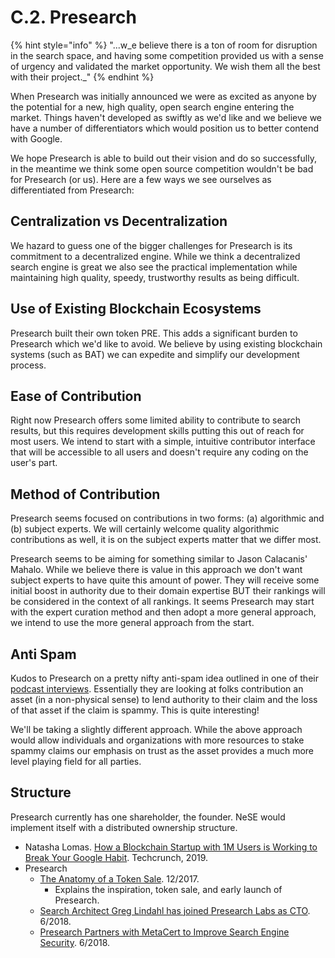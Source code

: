 # C.2. Presearch

{% hint style="info" %}
"...w_e believe there is a ton of room for disruption in the search space, and having some competition provided us with a sense of urgency and validated the market opportunity. We wish them all the best with their project._"
{% endhint %}

When Presearch was initially announced we were as excited as anyone by the potential for a new, high quality, open search engine entering the market. Things haven't developed as swiftly as we'd like and we believe we have a number of differentiators which would position us to better contend with Google.

We hope Presearch is able to build out their vision and do so successfully, in the meantime we think some open source competition wouldn't be bad for Presearch \(or us\). Here are a few ways we see ourselves as differentiated from Presearch:

## Centralization vs Decentralization

We hazard to guess one of the bigger challenges for Presearch is its commitment to a decentralized engine. While we think a decentralized search engine is great we also see the practical implementation while maintaining high quality, speedy, trustworthy results as being difficult.

## Use of Existing Blockchain Ecosystems

Presearch built their own token PRE. This adds a significant burden to Presearch which we'd like to avoid. We believe by using existing blockchain systems \(such as BAT\) we can expedite and simplify our development process.

## Ease of Contribution

Right now Presearch offers some limited ability to contribute to search results, but this requires development skills putting this out of reach for most users. We intend to start with a simple, intuitive contributor interface that will be accessible to all users and doesn't require any coding on the user's part.

## Method of Contribution

Presearch seems focused on contributions in two forms: \(a\) algorithmic and \(b\) subject experts. We will certainly welcome quality algorithmic contributions as well, it is on the subject experts matter that we differ most.

Presearch seems to be aiming for something similar to Jason Calacanis' Mahalo. While we believe there is value in this approach we don't want subject experts to have quite this amount of power. They will receive some initial boost in authority due to their domain expertise BUT their rankings will be considered in the context of all rankings. It seems Presearch may start with the expert curation method and then adopt a more general approach, we intend to use the more general approach from the start.

## Anti Spam

Kudos to Presearch on a pretty nifty anti-spam idea outlined in one of their [podcast interviews](https://medium.com/@presearch/presearch-on-the-cryptocanucks-podcast-fundamental-shifts-protecting-privacy-1e5d7b2474ca). Essentially they are looking at folks contribution an asset \(in a non-physical sense\) to lend authority to their claim and the loss of that asset if the claim is spammy. This is quite interesting!

We'll be taking a slightly different approach. While the above approach would allow individuals and organizations with more resources to stake spammy claims our emphasis on trust as the asset provides a much more level playing field for all parties.

## Structure

Presearch currently has one shareholder, the founder. NeSE would implement itself with a distributed ownership structure.

* Natasha Lomas. [How a  Blockchain Startup with 1M Users is Working to Break Your Google Habit](https://techcrunch.com/2019/04/27/how-a-blockchain-startup-with-1m-users-is-working-to-break-your-google-habit/). Techcrunch, 2019.
* Presearch
  * [The Anatomy of a Token Sale](https://blog.goodaudience.com/presearch-the-anatomy-of-a-token-sale-9f4c31bc3f1f). 12/2017.
    * Explains the inspiration, token sale, and early launch of Presearch.
  * [Search Architect Greg Lindahl has joined Presearch Labs as CTO](https://medium.com/@presearch/search-architect-greg-lindahl-has-joined-presearch-labs-as-cto-aba285d402e2). 6/2018.
  * [Presearch Partners with MetaCert to Improve Search Engine Security](https://medium.com/@presearch/press-release-presearch-partners-with-metacert-to-improve-search-engine-security-a9340e564d45). 6/2018.



